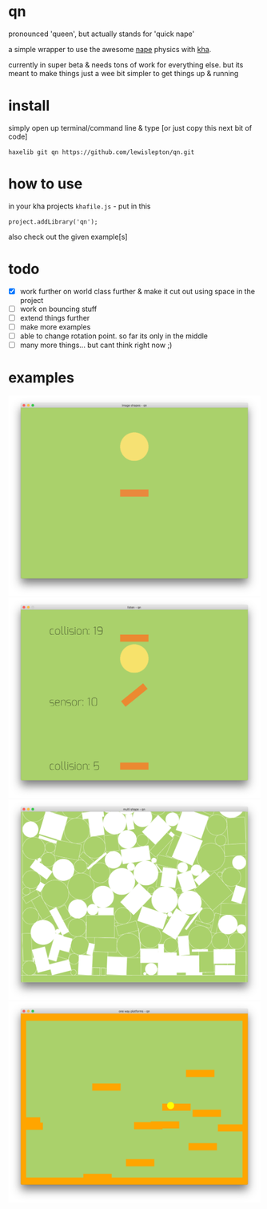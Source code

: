 # qn

pronounced 'queen', but actually stands for 'quick nape'

a simple wrapper to use the awesome [nape](http://napephys.com) physics with [kha](http://kha.tech). 

currently in super beta & needs tons of work for everything else. but its meant to make things just a wee bit simpler to get things up & running

# install
simply open up terminal/command line & type [or just copy this next bit of code]
	
	haxelib git qn https://github.com/lewislepton/qn.git

# how to use
in your kha projects `khafile.js` - put in this
	
	project.addLibrary('qn');

also check out the given example[s]

# todo
- [X] work further on world class further & make it cut out using space in the project<br>
- [ ] work on bouncing stuff<br>
- [ ] extend things further<br>
- [ ] make more examples<br>
- [ ] able to change rotation point. so far its only in the middle<br>
- [ ] many more things... but cant think right now ;)

# examples

![image](image/imageshape.png)
![image](image/listencollidesensor.png)
![image](image/multishape.png)
![image](image/onewayplatforms.png)